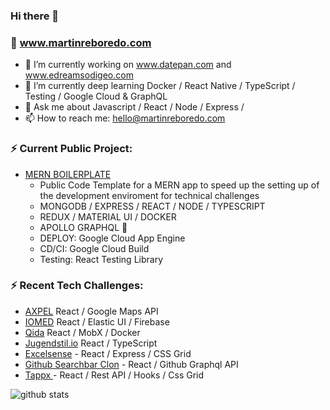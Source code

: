 ### Hi there 👋

### 🌟 www.martinreboredo.com

- 🔭 I’m currently working on www.datepan.com and www.edreamsodigeo.com
- 🌱 I’m currently deep learning Docker / React Native / TypeScript / Testing / Google Cloud & GraphQL
- 💬 Ask me about Javascript / React / Node / Express / 
- 📫 How to reach me: hello@martinreboredo.com

### ⚡ Current Public Project:

- [MERN BOILERPLATE](https://github.com/martinrebo/boilerplate) 
  - Public Code Template for a MERN app to speed up the setting up of the development enviroment for technical challenges
  - MONGODB / EXPRESS / REACT / NODE / TYPESCRIPT
  - REDUX / MATERIAL UI / DOCKER
  - APOLLO GRAPHQL 🚧
  - DEPLOY: Google Cloud App Engine
  - CD/CI:  Google Cloud Build
  - Testing: React Testing Library
 
 ### ⚡ Recent Tech Challenges:

- [AXPEL](https://github.com/martinrebo/boilerplate) React / Google Maps API 
- [IOMED](https://github.com/martinrebo/iomed) React / Elastic UI / Firebase
- [Qida](https://github.com/martinrebo/quida) React / MobX / Docker
- [Jugendstil.io](https://github.com/martinrebo/jugendstil) React / TypeScript
- [Excelsense](https://github.com/martinrebo/excelsense) -  React / Express / CSS Grid 
- [Github Searchbar Clon](https://github.com/martinrebo/github-clon) -  React / Github Graphql API 
- [Tappx ](https://github.com/martinrebo/tappx-devapp) -  React / Rest API / Hooks / Css Grid



![github stats](https://github-readme-stats.vercel.app/api?username=martinrebo&show_icons=true)
